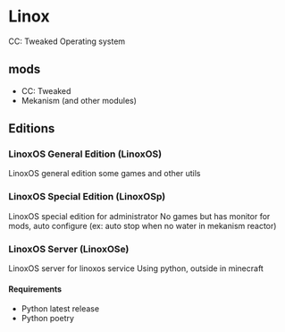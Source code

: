 # Linox

CC: Tweaked Operating system

## mods

- CC: Tweaked
- Mekanism (and other modules)

## Editions

### LinoxOS General Edition (LinoxOS)

LinoxOS general edition
some games and other utils

### LinoxOS Special Edition (LinoxOSp)

LinoxOS special edition for administrator
No games but has monitor for mods, auto configure (ex: auto stop when no water in mekanism reactor)

### LinoxOS Server (LinoxOSe)

LinoxOS server for linoxos service
Using python, outside in minecraft

#### Requirements

- Python latest release
- Python poetry
